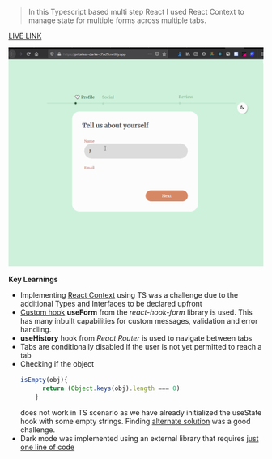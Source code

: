 >In this Typescript based multi step React I used React Context to manage state for multiple forms across multiple tabs.


[LIVE LINK](https://priceless-clarke-c7acf9.netlify.app/) 

![Alt Text](https://github.com/venky4c/multi-step-form-router/blob/master/dist/src/multi-step.gif)

**Key Learnings**

- Implementing [React Context](https://github.com/venky4c/multi-step-form-router/blob/master/dist/src/components/SignupFormContext.tsx) using TS was a challenge due to the additional Types and Interfaces to be declared upfront
- [Custom hook](https://github.com/venky4c/multi-step-form-router/blob/master/dist/src/components/ProfileForm.tsx) **useForm** from the *react-hook-form* library is used. This has many inbuilt capabilities for custom messages, validation and error handling.
- **useHistory** hook from *React Router* is used to navigate between tabs
- Tabs are conditionally disabled if the user is not yet permitted to reach a tab
- Checking if the object 
  ````javascript
  isEmpty(obj){
        return (Object.keys(obj).length === 0) 
      }
  ````
  does not work in TS scenario as we have already initialized the useState hook with some empty strings. Finding [alternate solution](https://github.com/venky4c/multi-step-form-router/blob/master/dist/src/components/SignupFormContext.tsx) was a good challenge.
- Dark mode was implemented using an external library that requires [just one line of code](https://github.com/venky4c/multi-step-form-router/blob/master/dist/public/index.html)
